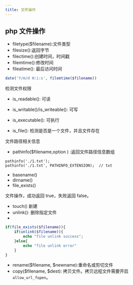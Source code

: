```yaml
---
title: 文件操作
---
```


## php 文件操作

- filetype(\$filename):文件类型
- filesize():返回字节
- filectime():创建时间，时间戳
- filemtime():修改时间
- fileatime(): 最后访问时间

```php
date('Y/m/d H:i:s', filemtime($filename))
```

检测文件权限

- is_readable(): 可读
- is_writable()/is_writeable(): 可写
- is_executable(): 可执行

- is_file(): 检测是否是一个文件，并且文件存在

文件路径相关信息

- pathinfo(\$filename,option ) :返回文件路径信息数组

```
pathinfo('./1.txt');
pathinfo('./1.txt', PATHINFO_EXTENSION);  // txt
```

- basename()
- dirname()
- file_exists()

文件操作，成功返回 true，失败返回 false。

- touch() 新建
- unlink(): 删除指定文件
-

```php
if(file_exists($filename)){
    if(unlink($filename)){
        echo "file unlink success";
    }else{
        echo "file unlink error"
    }
}
```

- rename($filename, $newname):重命名或剪切文件
- copy($filename, $dest): 拷贝文件。拷贝远程文件需要开启`allow_url_fopen`。
